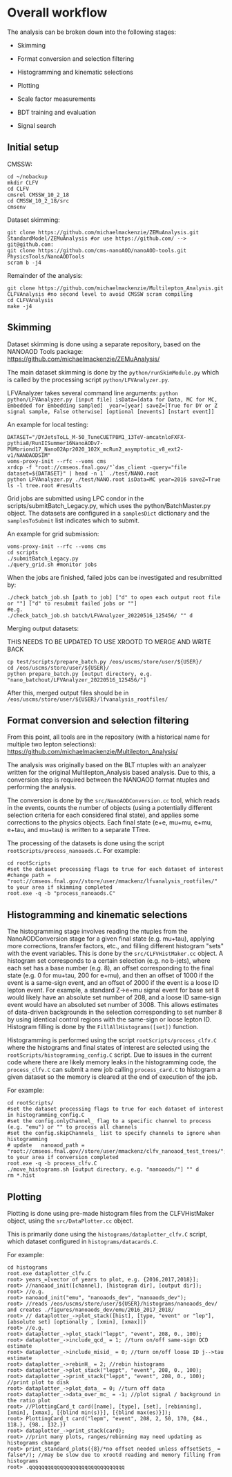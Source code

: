 # Overall workflow

The analysis can be broken down into the following stages:

- Skimming

- Format conversion and selection filtering

- Histogramming and kinematic selections

- Plotting

- Scale factor measurements

- BDT training and evaluation

- Signal search

## Initial setup

CMSSW:
```
cd ~/nobackup
mkdir CLFV
cd CLFV
cmsrel CMSSW_10_2_18
cd CMSSW_10_2_18/src
cmsenv
```

Dataset skimming:
```
git clone https://github.com/michaelmackenzie/ZEMuAnalysis.git StandardModel/ZEMuAnalysis #or use https://github.com/ --> git@github.com:
git clone https://github.com/cms-nanoAOD/nanoAOD-tools.git PhysicsTools/NanoAODTools
scram b -j4
```

Remainder of the analysis:
```
git clone https://github.com/michaelmackenzie/Multilepton_Analysis.git CLFVAnalysis #no second level to avoid CMSSW scram compiling
cd CLFVAnalysis
make -j4
```

## Skimming

Dataset skimming is done using a separate repository, based on the NANOAOD Tools package:
https://github.com/michaelmackenzie/ZEMuAnalysis/

The main dataset skimming is done by the `python/runSkimModule.py` which is called by the
processing script `python/LFVAnalyzer.py`.

LFVAnalyzer takes several command line arguments:
`python python/LFVAnalyzer.py [input file] isData=[data for Data, MC for MC, Embedded for Embedding sampled]  year=[year] saveZ=[True for DY or Z signal sample, False otherwise] [optional [nevents] [nstart event]]`

An example for local testing:
```
DATASET="/DYJetsToLL_M-50_TuneCUETP8M1_13TeV-amcatnloFXFX-pythia8/RunIISummer16NanoAODv7-PUMoriond17_Nano02Apr2020_102X_mcRun2_asymptotic_v8_ext2-v1/NANOAODSIM"
voms-proxy-init --rfc --voms cms
xrdcp -f "root://cmseos.fnal.gov/"`das_client -query="file dataset=${DATASET}" | head -n 1` ./test/NANO.root
python LFVAnalyzer.py ./test/NANO.root isData=MC year=2016 saveZ=True
ls -l tree.root #results
```

Grid jobs are submitted using LPC condor in the scripts/submitBatch_Legacy.py, which uses the python/BatchMaster.py object.
The datasets are configured in a `samplesDict` dictionary and the `samplesToSubmit` list indicates which to submit.

An example for grid submission:
```
voms-proxy-init --rfc --voms cms
cd scripts
./submitBatch_Legacy.py
./query_grid.sh #monitor jobs
```

When the jobs are finished, failed jobs can be investigated and resubmitted by:
```
./check_batch_job.sh [path to job] ["d" to open each output root file or ""] ["d" to resubmit failed jobs or ""]
#e.g.
./check_batch_job.sh batch/LFVAnalyzer_20220516_125456/ "" d
```

Merging output datasets:

THIS NEEDS TO BE UPDATED TO USE XROOTD TO MERGE AND WRITE BACK

```
cp test/scripts/prepare_batch.py /eos/uscms/store/user/${USER}/
cd /eos/uscms/store/user/${USER}/
python prepare_batch.py [output directory, e.g. "nano_batchout/LFVAnalyzer_20220516_125456/"]
```

After this, merged output files should be in `/eos/uscms/store/user/${USER}/lfvanalysis_rootfiles/`

## Format conversion and selection filtering

From this point, all tools are in the repository (with a historical name for multiple two lepton selections):
https://github.com/michaelmackenzie/Multilepton_Analysis/

The analysis was originally based on the BLT ntuples with an analyzer written for the original Multilepton_Analysis
based analysis. Due to this, a conversion step is required between the NANOAOD format ntuples and performing the
analysis.

The conversion is done by the `src/NanoAODConversion.cc` tool, which reads in the events, counts the number of
objects (using a potentially different selection criteria for each considered final state), and applies some
corrections to the physics objects. Each final state (e+e, mu+mu, e+mu, e+tau, and mu+tau) is written to a separate
TTree.

The processing of the datasets is done using the script `rootScripts/process_nanoaods.C`. For example:
```
cd rootScripts
#set the dataset processing flags to true for each dataset of interest
#change path = "root://cmseos.fnal.gov//store/user/mmackenz/lfvanalysis_rootfiles/" to your area if skimming completed
root.exe -q -b "process_nanoaods.C"
```


## Histogramming and kinematic selections

The histogramming stage involves reading the ntuples from the NanoAODConversion stage for a given final
state (e.g. mu+tau), applying more corrections, transfer factors, etc., and filling different histogram
"sets" with the event variables. This is done by the `src/CLFVHistMaker.cc` object. A histogram set corresponds
to a certain selection (e.g. no b-jets), where each set has a base number (e.g. 8), an offset corresponding to
the final state (e.g. 0 for mu+tau, 200 for e+mu), and then an offset of 1000 if the event is a same-sign event,
and an offset of 2000 if the event is a loose ID lepton event. For example, a standard Z->e+mu signal event for base
set 8 would likely have an absolute set number of 208, and a loose ID same-sign event would have an absoluted set
number of 3008. This allows estimates of data-driven backgrounds in the selection corresponding to set number 8 by
using identical control regions with the same-sign or loose lepton ID. Histogram filling is done by the
`FillAllHistograms([set])` function.

Histogramming is performed using the script `rootScripts/process_clfv.C` where the histograms and final
states of interest are selected using the `rootScripts/histogramming_config.C` script. Due to issues in the
current code where there are likely memory leaks in the histogramming code, the `process_clfv.C` can submit
a new job calling `process_card.C` to histogram a given dataset so the memory is cleared at the end of
execution of the job.

For example:
```
cd rootScripts/
#set the dataset processing flags to true for each dataset of interest in histogramming_config.C
#set the config.onlyChannel_ flag to a specific channel to process (e.g. "emu") or "" to process all channels
#set the config.skipChannels_ list to specify channels to ignore when histogramming
# update   nanoaod_path = "root://cmseos.fnal.gov//store/user/mmackenz/clfv_nanoaod_test_trees/"; to your area if conversion completed
root.exe -q -b process_clfv.C
./move_histograms.sh [output directory, e.g. "nanoaods/"] "" d
rm *.hist
```

## Plotting

Plotting is done using pre-made histogram files from the CLFVHistMaker object, using the `src/DataPlotter.cc` object.

This is primarily done using the `histograms/dataplotter_clfv.C` script, which dataset configured in `histograms/datacards.C`.

For example:
```
cd histograms
root.exe dataplotter_clfv.C
root> years_=[vector of years to plot, e.g. {2016,2017,2018}];
root> //nanoaod_init([channel], [histogram dir], [output dir]);
root> //e.g.
root> nanoaod_init("emu", "nanoaods_dev", "nanoaods_dev");
root> //reads /eos/uscms/store/user/${USER}/histograms/nanoaods_dev/ and creates ./figures/nanoaods_dev/emu/2016_2017_2018/
root> // dataplotter_->plot_stack([hist], [type, "event" or "lep"], [absolute set] [optionally , [xmin], [xmax]])
root> //e.g.
root> dataplotter_->plot_stack("leppt", "event", 208, 0., 100);
root> dataplotter_->include_qcd_ = 1; //turn on/off same-sign QCD estimate
root> dataplotter_->include_misid_ = 0; //turn on/off loose ID j-->tau estimate
root> dataplotter_->rebinH_ = 2; //rebin histograms
root> dataplotter_->plot_stack("leppt", "event", 208, 0., 100);
root> dataplotter_->print_stack("leppt", "event", 208, 0., 100); //print plot to disk
root> dataplotter_->plot_data_ = 0; //turn off data
root> dataplotter_->data_over_mc_ = -1; //plot signal / background in the ratio plot
root> //PlottingCard_t card([name], [type], [set], [rebinning], [xmin], [xmax], [{blind min(s)}], [{blind max(es)}]);
root> PlottingCard_t card("lepm", "event", 208, 2, 50, 170, {84., 118.}, {98., 132.})
root> dataplotter_->print_stack(card);
root> //print many plots, ranges/rebinning may need updating as histograms change
root> print_standard_plots({8}/*no offset needed unless offsetSets_ = false*/); //may be slow due to xrootd reading and memory filling from histograms
root> .qqqqqqqqqqqqqqqqqqqqqqqqqqqqqqq
```